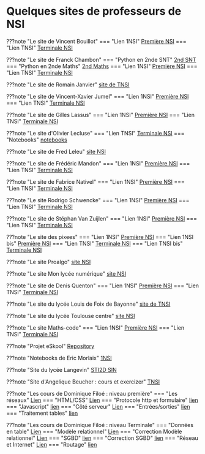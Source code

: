 # Quelques sites de professeurs de NSI

???note "Le site de Vincent Bouillot"
    === "Lien 1NSI"
        [Première NSI](https://ferney-nsi.gitlab.io/premiere/)
    === "Lien TNSI"
        [Terminale NSI](https://ferney-nsi.gitlab.io/terminale/)

???note "Le site de Franck Chambon"
    === "Python en 2nde SNT"
        [2nd SNT](https://ens-fr.gitlab.io/algo0)
    === "Python en 2nde Maths"
        [2nd Maths](https://ens-fr.gitlab.io/flash)
    === "Lien 1NSI"
        [Première NSI](https://ens-fr.gitlab.io/algo1/)
    === "Lien TNSI"
        [Terminale NSI](https://ens-fr.gitlab.io/algo2/)


???note "Le site de Romain Janvier"
    [site de TNSI](http://nsiterminale.janviercommelemois.fr/)

???note "Le site de Vincent-Xavier Jumel"
    === "Lien 1NSI"
        [Première NSI](https://lamadone.frama.io/informatique/premiere-nsi/index.html)
    === "Lien TNSI"
        [Terminale NSI](https://lamadone.frama.io/informatique/terminale-nsi/index.html)

???note "Le site de Gilles Lassus"
    === "Lien 1NSI"
        [Première NSI](https://glassus.github.io/premiere_nsi/)
    === "Lien TNSI"
        [Terminale NSI](https://glassus.github.io/terminale_nsi/)



???note "Le site d'Olivier Lecluse"
    === "Lien TNSI"
        [Terminale NSI](https://www.lecluse.fr/nsi/NSI_T/)
    === "Notebooks"
        [notebooks](https://notebooks.lecluse.fr/)




???note "Le site de Fred Leleu"
    [site NSI](https://impytoyable.fr/index.html)

???note "Le site de Frédéric Mandon"
    === "Lien 1NSI"
        [Première NSI](http://www.maths-info-lycee.fr/nsi_1ere.html)
    === "Lien TNSI"
        [Terminale NSI](http://www.maths-info-lycee.fr/nsi.html)    

???note "Le site de Fabrice Nativel"
    === "Lien 1NSI"
        [Première NSI](https://fabricenativel.github.io/NSIPremiere/)
    === "Lien TNSI"
        [Terminale NSI](https://fabricenativel.github.io/NSITerminale/)


???note "Le site Rodrigo Schwencke"
    === "Lien 1NSI"
        [Première NSI](https://eskool.gitlab.io/1nsi/)
    === "Lien TNSI"
        [Terminale NSI](https://eskool.gitlab.io/tnsi/)

???note "Le site de  Stéphan Van Zuijlen"
    === "Lien 1NSI"
        [Première NSI](https://isn-icn-ljm.pagesperso-orange.fr/1-NSI/index.html)
    === "Lien TNSI"
        [Terminale NSI](https://isn-icn-ljm.pagesperso-orange.fr/NSI-TLE/index.html)   

???note "Le site des pixees"
    === "Lien 1NSI"
        [Première NSI](https://pixees.fr/informatiquelycee/n_site/nsi_prem.html)
    === "Lien 1NSI bis"
        [Première NSI](https://pixees.fr/informatiquelycee/prem/index.html)
    === "Lien TNSI"
        [Terminale NSI](https://pixees.fr/informatiquelycee/n_site/nsi_term.html)
    === "Lien TNSI bis"
        [Terminale NSI](https://dav74.github.io/site_nsi_term/)



???note "Le site Proalgo"
    [site NSI](https://progalgo.fr/)

???note "Le site Mon lycée numérique"
    [site NSI](http://www.monlyceenumerique.fr/index_nsi.html)




???note "Le site de Denis Quenton"
    === "Lien 1NSI"
        [Première NSI](https://angellier.gitlab.io/nsi/premiere/)
    === "Lien TNSI"
        [Terminale NSI](https://angellier.gitlab.io/nsi/terminale/)



???note "Le site du lycée Louis de Foix de Bayonne"
    [site de TNSI](http://tnsi.free.fr/)

???note "Le site du lycée Toulouse centre"
    [site NSI](https://sites.google.com/view/nsi-toulouse-centre/accueil)



???note "Le site Maths-code"
    === "Lien 1NSI"
        [Première NSI](http://maths-code.fr/cours/premiere-nsi-2/)
    === "Lien TNSI"
        [Terminale NSI](http://maths-code.fr/cours/terminale-nsi/)

???note "Projet eSkool"
    [Repository](https://gitlab.com/eskool/tnsi/-/tree/main)


???note "Notebooks de Eric Morlaix"
    [1NSI](https://nbviewer.org/github/ericECmorlaix/1NSI_2019-2020/tree/master/)

???note "Site du lycée Langevin"
    [STI2D SIN](http://tsin.langevin-la-seyne.fr/SIN/)


???note "Site d'Angelique Beucher : cours et exercizer"
    [TNSI](https://infosite27.forge.aeif.fr/informatique-au-lycee-prevert/)


???note "Les cours de Dominique Filoé : niveau première"
    === "Les réseaux"
        [Lien](http://siingenieur.free.fr/nsi/site_reseau/index.html)
    === "HTML/CSS"
        [Lien](http://siingenieur.free.fr/nsi/site_htmlcss/index.html)
    === "Protocole http et formulaire"
        [lien](http://siingenieur.free.fr/nsi/site_httpgetpost/)
    === "Javascript"
        [lien](http://siingenieur.free.fr/nsi/site_javascript/)
    === "Côté serveur"
        [Lien](http://siingenieur.free.fr/nsi/site_serveur/)
    === "Entrées/sorties"
        [lien](http://siingenieur.free.fr/nsi/site_ihm/)
    === "Traitement tables"
        [lien](http://siingenieur.free.fr/nsi/site_courstable/)

???note "Les cours  de Dominique Filoé : niveau Terminale"
    === "Données en table"
        [Lien](http://siingenieur.free.fr/nsi/site_table/)
    === "Modèle relationnel"
        [Lien](http://siingenieur.free.fr/nsi/site_modelerelationnel/)
    === "Correction Modèle relationnel"
        [Lien](http://siingenieur.free.fr/nsi/correction_modelerelationnel/)
    === "SGBD"
        [lien](http://siingenieur.free.fr/nsi/site_sql/)
    === "Correction SGBD"
        [lien](http://siingenieur.free.fr/nsi/correction_sql/)
    === "Réseau et Internet"
        [Lien](http://siingenieur.free.fr/nsi/site_reseau/)
    === "Routage"
        [lien](http://siingenieur.free.fr/nsi/site_routage/)
